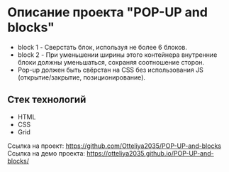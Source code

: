 # Описание проекта "POP-UP and blocks"


- block 1 - Сверстать блок, используя не более 6 блоков.
- block 2 - При уменьшении ширины этого контейнера внутренние блоки должны уменьшаться, сохраняя соотношение сторон.
- Pop-up должен быть свёрстан на CSS без использования JS (открытие/закрытие, позиционирование).


## Стек технологий

- HTML
- CSS
- Grid


Ссылка на проект: https://github.com/Otteliya2035/POP-UP-and-blocks
Ссылка на демо проекта: https://otteliya2035.github.io/POP-UP-and-blocks/